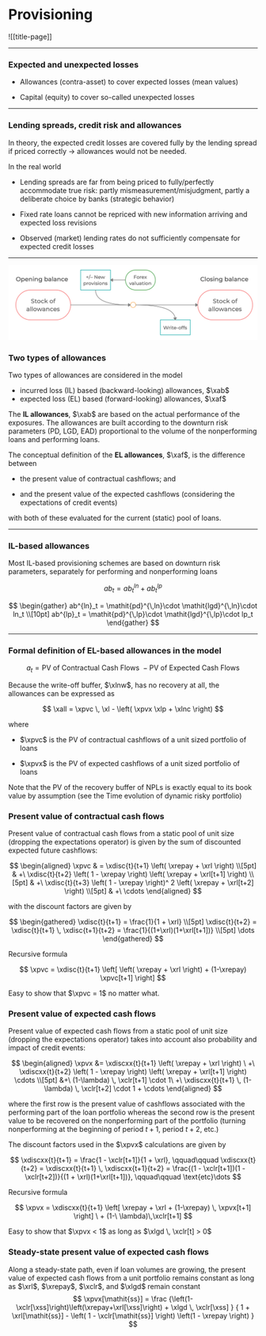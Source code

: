 # Provisioning

![[title-page]]


--------------------------------------------------------------------------------


### Expected and unexpected losses


* Allowances (contra-asset) to cover expected losses (mean values)

* Capital (equity) to cover so-called unexpected losses


--------------------------------------------------------------------------------


### Lending spreads, credit risk and allowances


In theory, the expected credit losses are covered fully by the lending
spread if priced correctly $\to$ allowances would not be needed.


In the real world

* Lending spreads are far from being priced to fully/perfectly accommodate true risk: partly mismeasurement/misjudgment, partly a deliberate choice by banks (strategic behavior)

* Fixed rate loans cannot be repriced with new information arriving and expected loss revisions

* Observed (market) lending rates do not sufficiently compensate for expected credit losses

--------------------------------------------------------------------------------


![Stock-flow dynamics in allowances](allowances-stock-flow.png)

### Two types of allowances


Two types of allowances are considered in the model

* incurred loss (IL) based (backward-looking) allowances, $\xab$
* expected loss (EL) based (forward-looking) allowances, $\xaf$

The __IL allowances__, $\xab$ are based on the actual performance of the exposures. The allowances are built according to the downturn risk parameters (PD, LGD, EAD) proportional to the volume of the nonperforming loans and performing loans.

The conceptual definition of the __EL allowances__, $\xaf$, is the difference between 

* the present value of contractual cashflows; and

* and the present value of the expected cashflows (considering the expectations of credit events)

with both of these evaluated for the current (static) pool of loans.

---

### IL-based allowances

Most IL-based provisioning schemes are based on downturn risk parameters, separately for performing and nonperforming loans

$$
ab_t = ab^{ln}_t + ab^{lp}_t
$$

$$
\begin{gather}
ab^{ln}_t = \mathit{pd}^{\,ln}\cdot \mathit{lgd}^{\,ln}\cdot ln_t \\[10pt]
ab^{lp}_t = \mathit{pd}^{\,lp}\cdot \mathit{lgd}^{\,lp}\cdot lp_t
\end{gather}
$$



---

### Formal definition of EL-based allowances in the model

$$
a_t = \text{PV of Contractual Cash Flows}\ -
\text{PV of Expected Cash Flows}
$$

Because the write-off buffer, $\xlnw$, has no recovery at all, the allowances can be expressed as

$$
\xall = \xpvc \, \xl - \left( \xpvx  \xlp + \xlnc \right)
$$

where 

* $\xpvc$ is the PV of contractual cashflows of a unit sized portfolio of loans

* $\xpvx$ is the PV of expected cashflows of a unit sized portfolio of loans

Note that the PV of the recovery buffer of NPLs is exactly equal to its book value by assumption (see the Time evolution of dynamic risky portfolio)

### Present value of contractual cash flows

Present value of contractual cash flows from a static pool of unit size (dropping the expectations operator) is given by the sum of discounted expected future cashflows:

$$
\begin{aligned}
\xpvc & = \xdisc{t}{t+1} \left( \xrepay + \xrl \right) \\[5pt]
& +\ \xdisc{t}{t+2} \left( 1 - \xrepay \right) \left( \xrepay + \xrl[t+1] \right) \\[5pt]
& +\ \xdisc{t}{t+3} \left( 1 - \xrepay \right)^ 2 \left( \xrepay + \xrl[t+2] \right) \\[5pt]
& +\ \cdots
\end{aligned}
$$

with the discount factors are given by

$$
\begin{gathered}
\xdisc{t}{t+1} = \frac{1}{1 + \xrl} \\[5pt]
\xdisc{t}{t+2} = \xdisc{t}{t+1} \, \xdisc{t+1}{t+2} = \frac{1}{(1+\xrl)(1+\xrl[t+1])} \\[5pt]
\dots
\end{gathered}
$$

Recursive formula

$$
\xpvc = \xdisc{t}{t+1} \left[ \left( \xrepay + \xrl \right) + (1-\xrepay) \xpvc[t+1] \right]
$$



Easy to show that $\xpvc = 1$ no matter what. 



### Present value of expected cash flows

Present value of expected cash flows from a static pool of unit size (dropping the expectations operator) takes into account also probability and impact of credit events:

$$
\begin{aligned}
\xpvx &= \xdiscxx{t}{t+1}  \left( \xrepay + \xrl \right) \ +\ \xdiscxx{t}{t+2} \left( 1 - \xrepay \right) \left( \xrepay + \xrl[t+1] \right) \cdots \\[5pt]
&+\  (1-\lambda) \, \xclr[t+1] \cdot 1\ +\ \xdiscxx{t}{t+1} \, (1-\lambda) \, \xclr[t+2] \cdot 1 + \cdots
\end{aligned}
$$

where the first row is the present value of cashflows associated with the performing part of the loan portfolio whereas the second row is the present
value to be recovered on the nonperforming part of the portfolio (turning nonperforming at the beginning of period $t+1$, period $t+2$, etc.)

The discount factors used in the $\xpvx$ calculations are given by

$$
\xdiscxx{t}{t+1} = \frac{1 - \xclr[t+1]}{1 + \xrl}, \qquad\qquad
\xdiscxx{t}{t+2} = \xdiscxx{t}{t+1} \, \xdiscxx{t+1}{t+2} = \frac{(1 - \xclr[t+1])(1 - \xclr[t+2])}{(1 + \xrl)(1+\xrl[t+1])},
\qquad\qquad \text{etc}\dots
$$

Recursive formula

$$
\xpvx = \xdiscxx{t}{t+1} \left[ \xrepay + \xrl + (1-\xrepay) \, \xpvx[t+1] \right] \ + (1-\ \lambda)\,\xclr[t+1]
$$



Easy to show that $\xpvx < 1$ as long as $\xlgd \, \xclr[t] > 0$



### Steady-state present value of expected cash flows

Along a steady-state path, even if loan volumes are growing, the present value of expected cash flows from a unit portfolio remains constant as long
as $\xrl$, $\xrepay$, $\xclr$, and $\xlgd$ remain constant
$$
\xpvx[\mathit{ss}] = \frac
{\left(1-\xclr[\xss]\right)\left(\xrepay+\xrl[\xss]\right) + \xlgd \, \xclr[\xss] }
{ 1 + \xrl[\mathit{ss}] - \left( 1 - \xclr[\mathit{ss}] \right) \left(1 - \xrepay \right) }
$$



